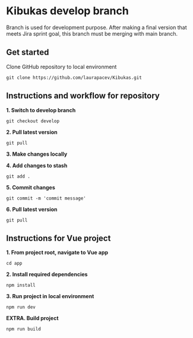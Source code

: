 # Kibukas develop branch
Branch is used for development purpose. After making a final version that meets Jira sprint goal, this branch must be merging with main branch.

## Get started
Clone GitHub repository to local environment
```
git clone https://github.com/laurapacev/Kibukas.git
```

## Instructions and workflow for repository
**1. Switch to develop branch**
```
git checkout develop
```

**2. Pull latest version**
```
git pull
```

**3. Make changes locally**

**4. Add changes to stash**
```
git add .
```

**5. Commit changes**
```
git commit -m 'commit message'
```

**6. Pull latest version**
```
git pull
```

## Instructions for Vue project
**1. From project root, navigate to Vue app**
```
cd app
```

**2. Install required dependencies**
```
npm install
```

**3. Run project in local environment**
```
npm run dev
```

**EXTRA. Build project**
```
npm run build
```
